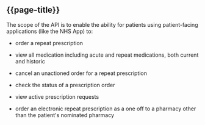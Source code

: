 ## {{page-title}}

The scope of the API is to enable the ability for patients using patient-facing applications (like the NHS App) to:

- order a repeat prescription

- view all medication including acute and repeat medications, both current and historic

- cancel an unactioned order for a repeat prescription

- check the status of a prescription order

- view active prescription requests

- order an electronic repeat prescription as a one off to a pharmacy other than the patient's nominated pharmacy
